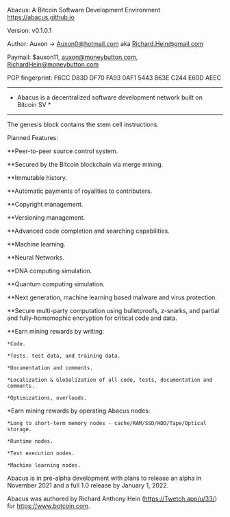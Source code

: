 Abacus:  A Bitcoin Software Development Environment
https://abacus.github.io

Version:  v0.1.0.1

Author:  Auxon -> Auxon0@hotmail.com aka Richard.Hein@gmail.com

Paymail:  $auxon11, auxon@moneybutton.com, RichardHein@moneybutton.com

PGP fingerprint:  F6CC D83D DF70 FA93 0AF1 5443 863E C244 E60D AEEC

*******************************************************************************
*  Abacus is a decentralized software development network built on Bitcoin SV *
*******************************************************************************

The genesis block contains the stem cell instructions. 
 
Planned Features:  

**Peer-to-peer source control system.

**Secured by the Bitcoin blockchain via merge mining.

**Immutable history.

**Automatic payments of royalities to contributers.

**Copyright management.

**Versioning management.

**Advanced code completion and searching capabilities.

**Machine learning.

**Neural Networks.

**DNA computing simulation.

**Quantum computing simulation.

**Next generation, machine learning based malware and virus protection.

**Secure multi-party computation using bulletproofs, z-snarks, and partial and fully-homomophic encryption for critical code and data.

 
 
**Earn mining rewards by writing:

    *Code.
    
    *Tests, test data, and training data.
    
    *Documentation and comments.
    
    *Localization & Globalization of all code, tests, documentation and comments.
    
    *Optimizations, overloads.
    
    
*Earn mining rewards by operating Abacus nodes:

    *Long to short-term memory nodes - cache/RAM/SSD/HDD/Tape/Optical storage.
    
    *Runtime nodes.
    
    *Test execution nodes.
    
    *Machine learning nodes.
    
    
Abacus is in pre-alpha development with plans to release an alpha in November 2021 and a full 1.0 release by January 1, 2022.


Abacus was authored by Richard Anthony Hein (https://Twetch.app/u/33/) for https://www.botcoin.com.

